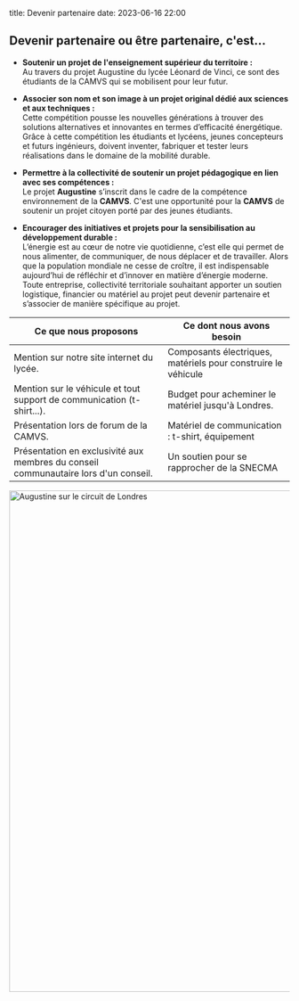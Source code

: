 title: Devenir partenaire
date: 2023-06-16 22:00

## Devenir partenaire ou être partenaire, c'est...
- **Soutenir un projet de l'enseignement supérieur du territoire :**<br>Au travers du projet Augustine du lycée Léonard de Vinci, ce sont des étudiants de la CAMVS qui se mobilisent pour leur futur.

- **Associer son nom et son image à un projet original dédié aux sciences et aux techniques :**<br>
Cette compétition pousse les nouvelles générations à trouver des solutions alternatives et innovantes en termes d’efficacité énergétique. Grâce à cette compétition les étudiants et lycéens, jeunes concepteurs et futurs ingénieurs, doivent inventer, fabriquer et tester leurs réalisations dans le domaine de la mobilité durable.

- **Permettre à la collectivité de soutenir un projet pédagogique en lien avec ses compétences :**<br>
Le projet **Augustine** s’inscrit dans le cadre de la compétence environnement de la **CAMVS**. C'est une opportunité pour la **CAMVS** de soutenir un projet citoyen porté par des jeunes étudiants.

- **Encourager des initiatives et projets pour la sensibilisation  au développement durable :** <br>
L’énergie est au cœur de notre vie quotidienne, c’est elle qui permet de nous alimenter, de communiquer, de nous déplacer et de travailler. Alors que la population mondiale ne cesse de croître, il est indispensable aujourd’hui de réfléchir et d’innover en matière d’énergie moderne. <br>
Toute entreprise, collectivité territoriale souhaitant apporter un soutien logistique, financier ou matériel au projet peut devenir partenaire et s’associer de manière spécifique au projet.

|       **Ce que nous proposons**      |     **Ce dont nous avons besoin**    |
|--------------------------------------|--------------------------------------|
| Mention sur notre site internet du lycée. | Composants électriques, matériels pour construire le véhicule |
| Mention sur le véhicule et tout support de communication (t-shirt...). | Budget pour acheminer le matériel jusqu'à Londres. |
|  Présentation lors de forum de la CAMVS.| Matériel de communication : t-shirt, équipement |
| Présentation en exclusivité aux membres du conseil communautaire lors d'un conseil. | Un soutien pour se rapprocher   de la SNECMA |

<img src="{static}/images/34046193744_691b6b4095_o.jpg" width="900" alt="Augustine sur le circuit de Londres">